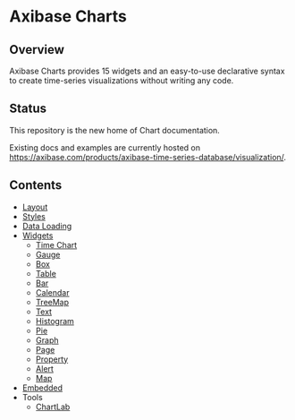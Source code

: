# Axibase Charts

## Overview

Axibase Charts provides 15 widgets and an easy-to-use declarative syntax to create time-series visualizations without writing any code.

## Status

This repository is the new home of Chart documentation. 

Existing docs and examples are currently hosted on https://axibase.com/products/axibase-time-series-database/visualization/.

## Contents

* [Layout](layout)
* [Styles](styles)
* [Data Loading](integration)
* [Widgets](widgets)
  - [Time Chart](widgets/chart)
  - [Gauge](widgets/gauge)
  - [Box](widgets/box)
  - [Table](widgets/table)
  - [Bar](widgets/bar)
  - [Calendar](widgets/calendar)
  - [TreeMap](widgets/treemap)
  - [Text](widgets/text)
  - [Histogram](widgets/histogram)
  - [Pie](widgets/pie)
  - [Graph](widgets/graph)
  - [Page](widgets/page)
  - [Property](widgets/property)
  - [Alert](widgets/alert)
  - [Map](widgets/map)
* [Embedded](embed)
* Tools
  - [ChartLab](https://apps.axibase.com/chartlab)
